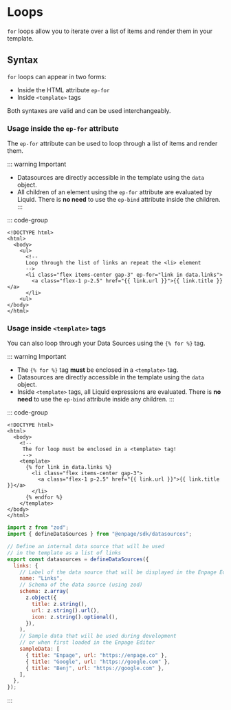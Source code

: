 # Loops

`for` loops allow you to iterate over a list of items and render them in your template.

## Syntax

`for` loops can appear in two forms:

- Inside the HTML attribute `ep-for`
- Inside `<template>` tags

Both syntaxes are valid and can be used interchangeably.

### Usage inside the `ep-for` attribute

The `ep-for` attribute can be used to loop through a list of items and render them.

::: warning Important

- Datasources are directly accessible in the template using the `data` object.
- All children of an element using the `ep-for` attribute are evaluated by Liquid. There is **no need** to use the `ep-bind` attribute inside the children.
  :::

::: code-group

```liquid [index.html]
<!DOCTYPE html>
<html>
  <body>
    <ul>
      <!--
      Loop through the list of links an repeat the <li> element
      -->
      <li class="flex items-center gap-3" ep-for="link in data.links">
        <a class="flex-1 p-2.5" href="{{ link.url }}">{{ link.title }}</a>
      </li>
    <ul>
</body>
</html>
```

### Usage inside `<template>` tags

You can also loop through your Data Sources using the `{% for %}` tag.

::: warning Important

- The `{% for %}` tag **must** be enclosed in a `<template>` tag.
- Datasources are directly accessible in the template using the `data` object.
- Inside `<template>` tags, all Liquid expressions are evaluated. There is **no need** to use the `ep-bind` attribute inside any children.
  :::

::: code-group

```liquid [index.html]
<!DOCTYPE html>
<html>
  <body>
    <!--
     The for loop must be enclosed in a <template> tag!
     -->
    <template>
      {% for link in data.links %}
        <li class="flex items-center gap-3">
          <a class="flex-1 p-2.5" href="{{ link.url }}">{{ link.title }}</a>
        </li>
      {% endfor %}
    </template>
</body>
</html>
```

```javascript [enpage.config.js]
import z from "zod";
import { defineDataSources } from "@enpage/sdk/datasources";

// Define an internal data source that will be used
// in the template as a list of links
export const datasources = defineDataSources({
  links: {
    // Label of the data source that will be displayed in the Enpage Editor
    name: "Links",
    // Schema of the data source (using zod)
    schema: z.array(
      z.object({
        title: z.string(),
        url: z.string().url(),
        icon: z.string().optional(),
      }),
    ),
    // Sample data that will be used during development
    // or when first loaded in the Enpage Editor
    sampleData: [
      { title: "Enpage", url: "https://enpage.co" },
      { title: "Google", url: "https://google.com" },
      { title: "Benj", url: "https://google.com" },
    ],
  },
});
```

:::
